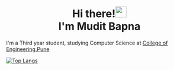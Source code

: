 <h1 align='center'>Hi there!<img src="https://raw.githubusercontent.com/MartinHeinz/MartinHeinz/master/wave.gif" width="30px"><br> I'm Mudit Bapna </h1>
I'm a Third year student, studying Computer Science at <a href="https://www.coep.org.in/">College of Engineering,Pune </a>

[![Top Langs](https://github-readme-stats.vercel.app/api/top-langs/?username=Muditbapna&layout=compact&show_icons=true&theme=tokyonight)](https://github.com/anuraghazra/github-readme-stats)


<!--
**Muditbapna/Muditbapna** is a ✨ _special_ ✨ repository because its `README.md` (this file) appears on your GitHub profile.

Here are some ideas to get you started:

- 🔭 I’m currently working on ...
- 🌱 I’m currently learning ...
- 👯 I’m looking to collaborate on ...
- 🤔 I’m looking for help with ...
- 💬 Ask me about ...
- 📫 How to reach me: ...
- 😄 Pronouns: ...
- ⚡ Fun fact: ...
-->
